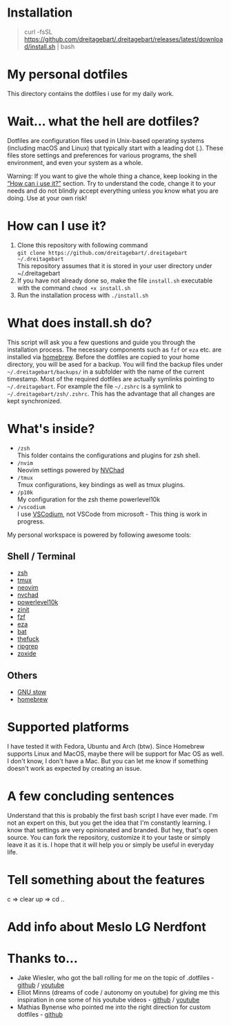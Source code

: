# Installation

> curl -fsSL https://github.com/dreitagebart/.dreitagebart/releases/latest/download/install.sh | bash

# My personal dotfiles

This directory contains the dotfiles i use for my daily work.

# Wait... what the hell are dotfiles?

Dotfiles are configuration files used in Unix-based operating systems (including macOS and Linux) that typically start with a leading dot (.). These files store settings and preferences for various programs, the shell environment, and even your system as a whole.

Warning:
If you want to give the whole thing a chance, keep looking in the [“How can i use it?”](#how-can-i-use-it) section. Try to understand the code, change it to your needs and do not blindly accept everything unless you know what you are doing. Use at your own risk!

# How can I use it?

1. Clone this repository with following command \
   `git clone https://github.com/dreitagebart/.dreitagebart ~/.dreitagebart` \
   This repository assumes that it is stored in your user directory under ~/.dreitagebart
2. If you have not already done so, make the file `install.sh` executable with the command `chmod +x install.sh`
3. Run the installation process with `./install.sh`

# What does install.sh do?

This script will ask you a few questions and guide you through the installation process. The necessary components such as `fzf` or `eza` etc. are installed via [homebrew](https://brew.sh). Before the dotfiles are copied to your home directory, you will be ased for a backup. You will find the backup files under `~/.dreitagebart/backups/` in a subfolder with the name of the current timestamp. Most of the required dotfiles are actually symlinks pointing to `~/.dreitagebart`. For example the file `~/.zshrc` is a symlink to `~/.dreitagebart/zsh/.zshrc`. This has the advantage that all changes are kept synchronized.

# What's inside?

- `/zsh` \
  This folder contains the configurations and plugins for zsh shell.
- `/nvim` \
  Neovim settings powered by [NVChad](https://nvchad.com)
- `/tmux` \
  Tmux configurations, key bindings as well as tmux plugins.
- `/p10k` \
  My configuration for the zsh theme powerlevel10k
- `/vscodium` \
  I use [VSCodium](https://vscodium.com), not VSCode from microsoft - This thing is work in progress.

My personal workspace is powered by following awesome tools:

## Shell / Terminal

- [zsh](https://www.zsh.org/)
- [tmux](https://github.com/tmux/tmux)
- [neovim](https://neovim.io/)
- [nvchad](https://nvchad.com/)
- [powerlevel10k](https://github.com/romkatv/powerlevel10k)
- [zinit](https://github.com/zdharma-continuum/zinit)
- [fzf](https://github.com/junegunn/fzf)
- [eza](https://github.com/eza-community/eza)
- [bat](https://github.com/sharkdp/bat)
- [thefuck](https://github.com/nvbn/thefuck)
- [ripgrep](https://github.com/BurntSushi/ripgrep)
- [zoxide](https://github.com/ajeetdsouza/zoxide)

## Others

- [GNU stow](https://www.gnu.org/software/stow/)
- [homebrew](https://brew.sh/)

# Supported platforms

I have tested it with Fedora, Ubuntu and Arch (btw). Since Homebrew supports Linux and MacOS, maybe there will be support for Mac OS as well. I don't know, I don't have a Mac. But you can let me know if something doesn't work as expected by creating an issue.

# A few concluding sentences

Understand that this is probably the first bash script I have ever made. I'm not an expert on this, but you get the idea that I'm constantly learning.
I know that settings are very opinionated and branded. But hey, that's open source. You can fork the repository, customize it to your taste or simply leave it as it is.
I hope that it will help you or simply be useful in everyday life.

# Tell something about the features
c => clear
up => cd ..

# Add info about Meslo LG Nerdfont

# Thanks to...

- Jake Wiesler, who got the ball rolling for me on the topic of .dotfiles - [github](https://github.com/jakewies/.dotfiles) / [youtube](https://www.youtube.com/watch?v=70YMTHAZyy4)
- Elliot Minns (dreams of code / autonomy on youtube) for giving me this inspiration in one some of his youtube videos - [github](https://github.com/elliottminns/dotfiles) / [youtube](https://www.youtube.com/watch?v=ud7YxC33Z3w)
- Mathias Bynense who pointed me into the right direction for custom dotfiles - [github](https://github.com/mathiasbynens/dotfiles)
